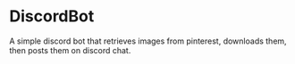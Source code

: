 # DiscordBot
A simple discord bot that retrieves images from pinterest, downloads them, then posts them on discord chat.
